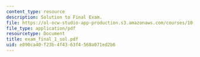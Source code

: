 ```yaml
---
content_type: resource
description: Solution to Final Exam.
file: https://ol-ocw-studio-app-production.s3.amazonaws.com/courses/10-40-chemical-engineering-thermodynamics-fall-2003/e890ca40f23b4f4363f4568a071ed2b6_exam_final_1_sol.pdf
file_type: application/pdf
resourcetype: Document
title: exam_final_1_sol.pdf
uid: e890ca40-f23b-4f43-63f4-568a071ed2b6
---
```

